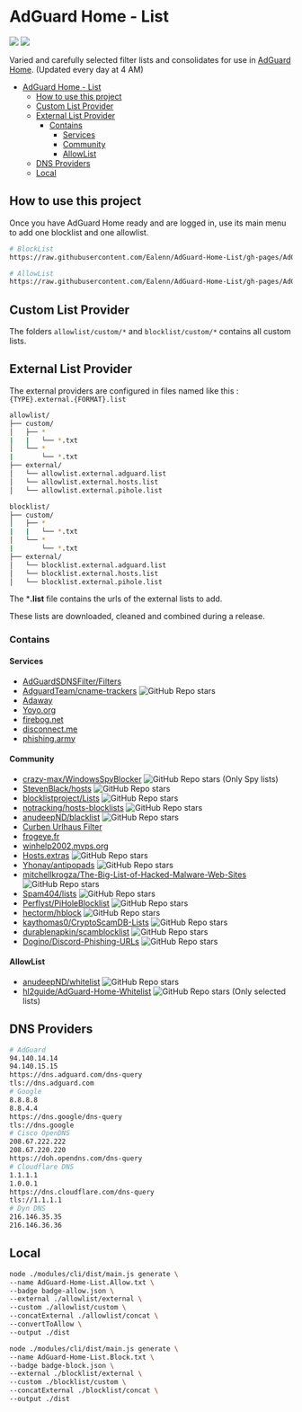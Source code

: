 # AdGuard Home - List

![](https://img.shields.io/endpoint?url=https://raw.githubusercontent.com/Ealenn/AdGuard-Home-List/gh-pages/badge-allow.json&style=for-the-badge&logo=firefox) 
![](https://img.shields.io/endpoint?url=https://raw.githubusercontent.com/Ealenn/AdGuard-Home-List/gh-pages/badge-block.json&style=for-the-badge&logo=AdBlock) 

Varied and carefully selected filter lists and consolidates for use in [AdGuard Home](https://ealen.dev/posts/raspberry/dns-sinkhole/). (Updated every day at 4 AM)

- [AdGuard Home - List](#adguard-home---list)
	- [How to use this project](#how-to-use-this-project)
	- [Custom List Provider](#custom-list-provider)
	- [External List Provider](#external-list-provider)
		- [Contains](#contains)
			- [Services](#services)
			- [Community](#community)
			- [AllowList](#allowlist)
	- [DNS Providers](#dns-providers)
	- [Local](#local)

## How to use this project

Once you have AdGuard Home ready and are logged in, use its main menu to add one blocklist and one allowlist.

```sh
# BlockList
https://raw.githubusercontent.com/Ealenn/AdGuard-Home-List/gh-pages/AdGuard-Home-List.Block.txt

# AllowList
https://raw.githubusercontent.com/Ealenn/AdGuard-Home-List/gh-pages/AdGuard-Home-List.Allow.txt
```

## Custom List Provider

The folders `allowlist/custom/*` and `blocklist/custom/*` contains all custom lists.

## External List Provider

The external providers are configured in files named like this : `{TYPE}.external.{FORMAT}.list`

```sh
allowlist/
├── custom/
│   ├── *
|   |   └── *.txt
│   └── *
|       └── *.txt
├── external/
│   └── allowlist.external.adguard.list
│   └── allowlist.external.hosts.list
│   └── allowlist.external.pihole.list

blocklist/
├── custom/
│   ├── *
|   |   └── *.txt
│   └── *
|       └── *.txt
├── external/
│   └── blocklist.external.adguard.list
│   └── blocklist.external.hosts.list
│   └── blocklist.external.pihole.list
```

The ***.list** file contains the urls of the external lists to add.

These lists are downloaded, cleaned and combined during a release.

### Contains

#### Services

- [AdGuardSDNSFilter/Filters](https://adguardteam.github.io/AdGuardSDNSFilter/Filters/filter.txt)
- [AdguardTeam/cname-trackers](https://github.com/AdguardTeam/cname-trackers) ![GitHub Repo stars](https://img.shields.io/github/stars/AdguardTeam/cname-trackers?style=flat-square)
- [Adaway](https://adaway.org)
- [Yoyo.org](https://pgl.yoyo.org/adservers/)
- [firebog.net](https://firebog.net)
- [disconnect.me](https://disconnect.me)
- [phishing.army](https://phishing.army)

#### Community

- [crazy-max/WindowsSpyBlocker](https://github.com/crazy-max/WindowsSpyBlocker) ![GitHub Repo stars](https://img.shields.io/github/stars/crazy-max/WindowsSpyBlocker?style=flat-square) (Only Spy lists)
- [StevenBlack/hosts](https://github.com/StevenBlack/hosts) ![GitHub Repo stars](https://img.shields.io/github/stars/StevenBlack/hosts?style=flat-square)
- [blocklistproject/Lists](https://github.com/blocklistproject/Lists) ![GitHub Repo stars](https://img.shields.io/github/stars/blocklistproject/Lists?style=flat-square)
- [notracking/hosts-blocklists](https://github.com/notracking/hosts-blocklists) ![GitHub Repo stars](https://img.shields.io/github/stars/notracking/hosts-blocklists?style=flat-square)
- [anudeepND/blacklist](https://github.com/anudeepND/blacklist) ![GitHub Repo stars](https://img.shields.io/github/stars/anudeepND/blacklist?style=flat-square)
- [Curben Urlhaus Filter](https://gitlab.com/curben/urlhaus-filter)
- [frogeye.fr](https://hostfiles.frogeye.fr/)
- [winhelp2002.mvps.org](https://winhelp2002.mvps.org)
- [Hosts.extras](https://github.com/FadeMind/hosts.extras) ![GitHub Repo stars](https://img.shields.io/github/stars/FadeMind/hosts.extras?style=flat-square)
- [Yhonay/antipopads](https://github.com/Yhonay/antipopads) ![GitHub Repo stars](https://img.shields.io/github/stars/Yhonay/antipopads?style=flat-square)
- [mitchellkrogza/The-Big-List-of-Hacked-Malware-Web-Sites](https://github.com/mitchellkrogza/The-Big-List-of-Hacked-Malware-Web-Sites) ![GitHub Repo stars](https://img.shields.io/github/stars/mitchellkrogza/The-Big-List-of-Hacked-Malware-Web-Sites?style=flat-square)
- [Spam404/lists](https://github.com/Spam404/lists) ![GitHub Repo stars](https://img.shields.io/github/stars/Spam404/lists?style=flat-square)
- [Perflyst/PiHoleBlocklist](https://github.com/Perflyst/PiHoleBlocklist) ![GitHub Repo stars](https://img.shields.io/github/stars/Perflyst/PiHoleBlocklist?style=flat-square)
- [hectorm/hblock](https://hblock.molinero.dev) ![GitHub Repo stars](https://img.shields.io/github/stars/hectorm/hblock?style=flat-square)
- [kaythomas0/CryptoScamDB-Lists](https://github.com/kaythomas0/CryptoScamDB-Lists) ![GitHub Repo stars](https://img.shields.io/github/stars/kaythomas0/CryptoScamDB-Lists?style=flat-square)
- [durablenapkin/scamblocklist](https://github.com/durablenapkin/scamblocklist) ![GitHub Repo stars](https://img.shields.io/github/stars/durablenapkin/scamblocklist?style=flat-square)
- [Dogino/Discord-Phishing-URLs](https://github.com/Dogino/Discord-Phishing-URLs) ![GitHub Repo stars](https://img.shields.io/github/stars/Dogino/Discord-Phishing-URLs?style=flat-square)

#### AllowList 
- [anudeepND/whitelist](https://github.com/anudeepND/whitelist) ![GitHub Repo stars](https://img.shields.io/github/stars/anudeepND/whitelist?style=flat-square)
- [hl2guide/AdGuard-Home-Whitelist](https://github.com/hl2guide/AdGuard-Home-Whitelist) ![GitHub Repo stars](https://img.shields.io/github/stars/hl2guide/AdGuard-Home-Whitelist?style=flat-square) (Only selected lists)

## DNS Providers

```sh
# AdGuard
94.140.14.14
94.140.15.15
https://dns.adguard.com/dns-query
tls://dns.adguard.com
# Google
8.8.8.8
8.8.4.4
https://dns.google/dns-query
tls://dns.google
# Cisco OpenDNS
208.67.222.222
208.67.220.220
https://doh.opendns.com/dns-query
# Cloudflare DNS
1.1.1.1
1.0.0.1
https://dns.cloudflare.com/dns-query
tls://1.1.1.1
# Dyn DNS
216.146.35.35
216.146.36.36
```

## Local

```sh
node ./modules/cli/dist/main.js generate \
--name AdGuard-Home-List.Allow.txt \
--badge badge-allow.json \
--external ./allowlist/external \
--custom ./allowlist/custom \
--concatExternal ./allowlist/concat \
--convertToAllow \
--output ./dist

node ./modules/cli/dist/main.js generate \
--name AdGuard-Home-List.Block.txt \
--badge badge-block.json \
--external ./blocklist/external \
--custom ./blocklist/custom \
--concatExternal ./blocklist/concat \
--output ./dist
```
